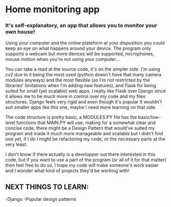 # Home monitoring app
### It's self-explanatory, an app that allows you to monitor your own house!

Using your computer and the online plateform at your disposition you could keep an eye on what happens around your device.
The program only supports a webcam but more devices will be supported, microphones, mouse motion when you're not using your computer...

You can take a read at the source code, it's on the simpler side. I'm using cv2 due to it being the most used (python doesn't have that many camera modules anyways) and the most flexible (so I'm not restricted by the libraries' limitations when I'm adding new features), and Flask for being suited for small (yet scalable) web apps, I really like Flask over Django since it allows me to be much more in control over my code and my files structures, Django feels very rigid and even though it's popular it wouldn't suit smaller apps like this one, maybe I need more learning on that side.

The code structure is pretty basic, a MODULES.PY file has the basic/low-level functions that MAIN.PY will use, making for a somewhat clear and concise code, there might be a Design Pattern that would've suited my program and made it much more manageable and scalable but I didn't find one yet, if I do I might be refactoring my code, or the necessary parts at the very least.

I don't know if there actually is a developper out there interested in this code, but if you want to use a part of the program (or all of it for that matter) then feel free to do so, I hope my code will make someone's work easier and I wonder what kind of projects they'd be working with!

## NEXT THINGS TO LEARN:
-Django
-Popular design patterns

